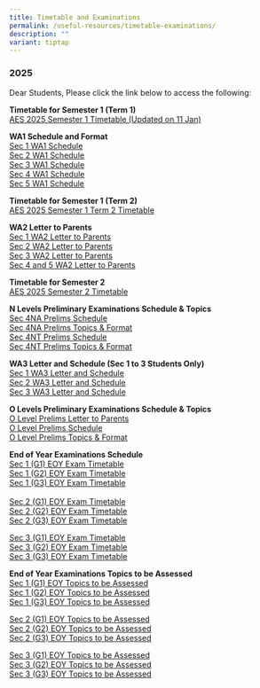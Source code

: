 ```yaml
---
title: Timetable and Examinations
permalink: /useful-resources/timetable-examinations/
description: ""
variant: tiptap
---
```

<h3>2025</h3>
<p>Dear Students, Please click the link below to access the following:</p>
<p><strong>Timetable for Semester 1 (Term 1)</strong>
<br><a href="/files/AES_2025_Semester_1_Timetable__Updated_on_11_Jan_.pdf" rel="noopener noreferrer nofollow" target="_blank">AES 2025 Semester 1 Timetable (Updated on 11 Jan)</a>
</p>
<p><strong>WA1 Schedule and Format</strong>
<br><a href="/files/1__2025_Sec_1_WA1_Schedule.pdf" rel="noopener noreferrer nofollow" target="_blank">Sec 1 WA1 Schedule</a>
<br><a href="/files/2__2025_Sec_2_WA1_Schedule.pdf" rel="noopener noreferrer nofollow" target="_blank">Sec 2 WA1 Schedule</a>
<br><a href="/files/3__2025_Sec_3_WA1_Schedule.pdf" rel="noopener noreferrer nofollow" target="_blank">Sec 3 WA1 Schedule</a>
<br><a href="/files/4__2025_Sec_4_WA1_Schedule.pdf" rel="noopener noreferrer nofollow" target="_blank">Sec 4 WA1 Schedule</a>
<br><a href="/files/5__2025_Sec_5_WA1_Schedule.pdf" rel="noopener noreferrer nofollow" target="_blank">Sec 5 WA1 Schedule</a>
</p>
<p><strong>Timetable for Semester 1 (Term 2)</strong>
<br><a href="/files/AES_2025_SEM1_CLASS_TIMETABLE_Term2__19Mar_.pdf" rel="noopener noreferrer nofollow" target="_blank">AES 2025 Semester 1 Term 2 Timetable</a>
</p>
<p><strong>WA2 Letter to Parents</strong>
<br><a href="/files/Sec_1_WA2_letter.pdf" rel="noopener noreferrer nofollow" target="_blank">Sec 1 WA2 Letter to Parents</a>
<br><a href="/files/Sec_2_WA2_letter.pdf" rel="noopener noreferrer nofollow" target="_blank">Sec 2 WA2 Letter to Parents</a>
<br><a href="/files/Sec_3_WA2_letter.pdf" rel="noopener noreferrer nofollow" target="_blank">Sec 3 WA2 Letter to Parents</a>
<br><a href="/files/Sec_4_and_5_WA2_letter.pdf" rel="noopener noreferrer nofollow" target="_blank">Sec 4 and 5 WA2 Letter to Parents</a>
</p>
<p><strong>Timetable for Semester 2</strong>
<br><a href="/files/AES_2025_SEM2_Final_26Jun_Class.pdf" rel="noopener nofollow" target="_blank">AES 2025 Semester 2 Timetable</a>
</p>
<p><strong>N Levels Preliminary Examinations Schedule &amp; Topics</strong>
<br><a href="/files/4NA_Prelims___Schedule.pdf" rel="noopener nofollow" target="_blank">Sec 4NA Prelims Schedule</a>
<br><a href="/files/4NA_Prelims___Topics_and_Format.pdf" rel="noopener nofollow" target="_blank">Sec 4NA Prelims Topics &amp; Format</a>
<br><a href="/files/4NT_Prelims___Schedule.pdf" rel="noopener nofollow" target="_blank">Sec 4NT Prelims Schedule</a>
<br><a href="/files/4NT_Prelims___Topics_and_Format.pdf" rel="noopener nofollow" target="_blank">Sec 4NT Prelims Topics &amp; Format</a>
</p>
<p><strong>WA3 Letter and Schedule (Sec 1 to 3 Students Only) </strong>
<br><a href="/files/Sec_1_WA3_letter_and_schedule.pdf" rel="noopener nofollow" target="_blank">Sec 1 WA3 Letter and Schedule</a>
<br><a href="/files/Sec_2_WA3_letter_and_schedule.pdf" rel="noopener nofollow" target="_blank">Sec 2 WA3 Letter and Schedule</a>
<br><a href="/files/Sec_3_WA3_letter_and_schedule.pdf" rel="noopener nofollow" target="_blank">Sec 3 WA3 Letter and Schedule</a>
<br>
</p>
<p><strong>O Levels Preliminary Examinations Schedule &amp; Topics</strong>
<br><a href="/files/1__2025_O_Preliminary_Examination___Letter_to_Parents.pdf" rel="noopener nofollow" target="_blank">O Level Prelims Letter to Parents</a>
<br><a href="/files/2__2025_4E5N_Prelim_Timetable.pdf" rel="noopener nofollow" target="_blank">O Level Prelims Schedule</a>
<br><a href="/files/3__2025_O_Preliminary_Examination___Topics_to_be_Assessed.pdf" rel="noopener nofollow" target="_blank">O Level Prelims Topics &amp; Format</a>
</p>
<p><strong>End of Year Examinations Schedule</strong>
<br><a href="/files/2025_S1__G1__EOY_Examination_Timetable.pdf" rel="noopener nofollow" target="_blank">Sec 1 (G1) EOY Exam Timetable</a>
<br><a href="/files/2025_S1__G2__EOY_Examination_Timetable.pdf" rel="noopener nofollow" target="_blank">Sec 1 (G2) EOY Exam Timetable</a>
<br><a href="/files/2025_S1__G3__EOY_Examination_Timetable.pdf" rel="noopener nofollow" target="_blank">Sec 1 (G3) EOY Exam Timetable</a>
<br>
<br><a href="/files/2025_S2__G1__EOY_Examination_Timetable.pdf" rel="noopener nofollow" target="_blank">Sec 2 (G1) EOY Exam Timetable</a>
<br><a href="/files/2025_S2__G2__EOY_Examination_Timetable.pdf" rel="noopener nofollow" target="_blank">Sec 2 (G2) EOY Exam Timetable</a>
<br><a href="/files/2025_S2__G3__EOY_Examination_Timetable.pdf" rel="noopener nofollow" target="_blank">Sec 2 (G3) EOY Exam Timetable</a>
</p>
<p><a href="/files/2025_S3__G1__EOY_Examination_Timetable.pdf" rel="noopener nofollow" target="_blank">Sec 3 (G1) EOY Exam Timetable</a>
<br><a href="/files/2025_S3__G2__EOY_Examination_Timetable.pdf" rel="noopener nofollow" target="_blank">Sec 3 (G2) EOY Exam Timetable</a>
<br><a href="/files/2025_S3__G3__EOY_Examination_Timetable.pdf" rel="noopener nofollow" target="_blank">Sec 3 (G3) EOY Exam Timetable</a>
</p>
<p><strong>End of Year Examinations Topics to be Assessed</strong>
<br><a href="/files/Sec_1__G1__Topics_to_be_Assessed.pdf" rel="noopener nofollow" target="_blank">Sec 1 (G1) EOY Topics to be Assessed</a>
<br><a href="/files/Sec_1__G2__Topics_to_be_Assessed.pdf" rel="noopener nofollow" target="_blank">Sec 1 (G2) EOY Topics to be Assessed</a>
<br><a href="/files/Sec_1__G3__Topics_to_be_Assessed.pdf" rel="noopener nofollow" target="_blank">Sec 1 (G3) EOY Topics to be Assessed</a>
</p>
<p><a href="/files/Sec_2__G1__Topics_to_be_Assessed.pdf" rel="noopener nofollow" target="_blank">Sec 2 (G1) EOY Topics to be Assessed</a>
<br><a href="/files/Sec_2__G2__Topics_to_be_Assessed.pdf" rel="noopener nofollow" target="_blank">Sec 2 (G2) EOY Topics to be Assessed</a>
<br><a href="/files/Sec_2__G3__Topics_to_be_Assessed.pdf" rel="noopener nofollow" target="_blank">Sec 2 (G3) EOY Topics to be Assessed</a>
</p>
<p><a href="/files/Sec_3__G1__Topics_to_be_Assessed.pdf" rel="noopener nofollow" target="_blank">Sec 3 (G1) EOY Topics to be Assessed</a>
<br><a href="/files/Sec_3__G2__Topics_to_be_Assessed.pdf" rel="noopener nofollow" target="_blank">Sec 3 (G2) EOY Topics to be Assessed</a>
<br><a href="/files/Sec_3__G3__Topics_to_be_Assessed.pdf" rel="noopener nofollow" target="_blank">Sec 3 (G3) EOY Topics to be Assessed</a>
</p>
<p></p>
<p></p>
<p></p>
<p>
<br>
</p>